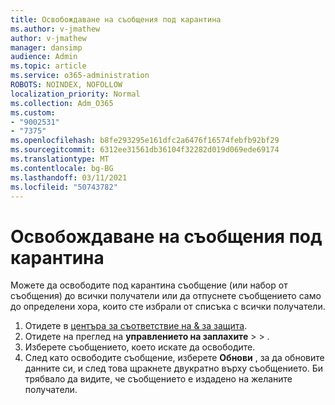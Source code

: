 ```yaml
---
title: Освобождаване на съобщения под карантина
ms.author: v-jmathew
author: v-jmathew
manager: dansimp
audience: Admin
ms.topic: article
ms.service: o365-administration
ROBOTS: NOINDEX, NOFOLLOW
localization_priority: Normal
ms.collection: Adm_O365
ms.custom:
- "9002531"
- "7375"
ms.openlocfilehash: b8fe293295e161dfc2a6476f16574febfb92bf29
ms.sourcegitcommit: 6312ee31561db36104f32282d019d069ede69174
ms.translationtype: MT
ms.contentlocale: bg-BG
ms.lasthandoff: 03/11/2021
ms.locfileid: "50743782"
---
```

# <a name="release-quarantined-messages"></a>Освобождаване на съобщения под карантина

Можете да освободите под карантина съобщение (или набор от съобщения) до всички получатели или да отпуснете съобщението само до определени хора, които сте избрали от списъка с всички получатели.

1. Отидете в [центъра за съответствие на & за защита](https://go.microsoft.com/fwlink/p/?linkid=2077143).
2. Отидете на преглед на **управлението на заплахите**  >    >  .
3. Изберете съобщението, което искате да освободите.
4. След като освободите съобщение, изберете **Обнови** , за да обновите данните си, и след това щракнете двукратно върху съобщението. Би трябвало да видите, че съобщението е издадено на желаните получатели.
